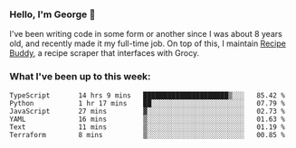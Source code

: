 ### Hello, I'm George 👋

I've been writing code in some form or another since I was about 8 years old, and recently made it my full-time job. On top of this, I maintain [Recipe Buddy](https://github.com/georgegebbett/recipe-buddy), a recipe scraper that interfaces with Grocy.  

<!--
**georgegebbett/georgegebbett** is a ✨ _special_ ✨ repository because its `README.md` (this file) appears on your GitHub profile.

Here are some ideas to get you started:

- 🔭 I’m currently working on ...
- 🌱 I’m currently learning ...
- 👯 I’m looking to collaborate on ...
- 🤔 I’m looking for help with ...
- 💬 Ask me about ...
- 📫 How to reach me: ...
- 😄 Pronouns: ...
- ⚡ Fun fact: ...
-->

### What I've been up to this week:
<!--START_SECTION:waka-->

```text
TypeScript       14 hrs 9 mins   █████████████████████▒░░░   85.42 %
Python           1 hr 17 mins    ██░░░░░░░░░░░░░░░░░░░░░░░   07.79 %
JavaScript       27 mins         ▓░░░░░░░░░░░░░░░░░░░░░░░░   02.73 %
YAML             16 mins         ▒░░░░░░░░░░░░░░░░░░░░░░░░   01.63 %
Text             11 mins         ▒░░░░░░░░░░░░░░░░░░░░░░░░   01.19 %
Terraform        8 mins          ▒░░░░░░░░░░░░░░░░░░░░░░░░   00.85 %
```

<!--END_SECTION:waka-->
